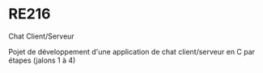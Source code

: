# RE216
Chat Client/Serveur

Pojet de développement d'une application de chat client/serveur en C par étapes (jalons 1 à 4)

